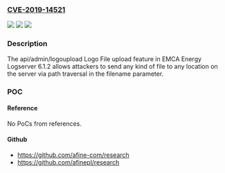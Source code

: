 ### [CVE-2019-14521](https://cve.mitre.org/cgi-bin/cvename.cgi?name=CVE-2019-14521)
![](https://img.shields.io/static/v1?label=Product&message=n%2Fa&color=blue)
![](https://img.shields.io/static/v1?label=Version&message=n%2Fa&color=blue)
![](https://img.shields.io/static/v1?label=Vulnerability&message=n%2Fa&color=brighgreen)

### Description

The api/admin/logoupload Logo File upload feature in EMCA Energy Logserver 6.1.2 allows attackers to send any kind of file to any location on the server via path traversal in the filename parameter.

### POC

#### Reference
No PoCs from references.

#### Github
- https://github.com/afine-com/research
- https://github.com/afinepl/research

